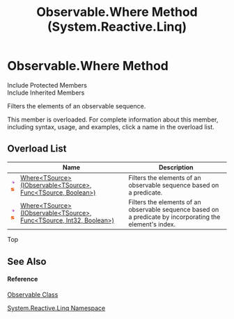 ﻿---
title: Observable.Where Method  (System.Reactive.Linq)
TOCTitle: Where Method
ms:assetid: Overload:System.Reactive.Linq.Observable.Where
ms:mtpsurl: https://msdn.microsoft.com/en-us/library/system.reactive.linq.observable.where(v=VS.103)
ms:contentKeyID: 36069839
ms.date: 06/28/2011
mtps_version: v=VS.103
f1_keywords:
- System.Reactive.Linq.Observable.Where
- System.Reactive.Linq.Observable.Where``1
dev_langs:
- CSharp
- JScript
- VB
- FSharp
---

# Observable.Where Method

Include Protected Members  
Include Inherited Members  

Filters the elements of an observable sequence.

This member is overloaded. For complete information about this member, including syntax, usage, and examples, click a name in the overload list.

## Overload List

<table>
<thead>
<tr class="header">
<th> </th>
<th>Name</th>
<th>Description</th>
</tr>
</thead>
<tbody>
<tr class="odd">
<td><img src="images\Hh303103.pubmethod(en-us,VS.103).gif" title="Public method" alt="Public method" /><img src="images\Hh244319.static(en-us,VS.103).gif" title="Static member" alt="Static member" /></td>
<td><a href="https://msdn.microsoft.com/en-us/library/m:system.reactive.linq.observable.where%60%601(system.iobservable%7b%60%600%7d%2csystem.func%7b%60%600%2csystem.boolean%7d)(v=VS.103)">Where&lt;TSource&gt;(IObservable&lt;TSource&gt;, Func&lt;TSource, Boolean&gt;)</a></td>
<td>Filters the elements of an observable sequence based on a predicate.</td>
</tr>
<tr class="even">
<td><img src="images\Hh303103.pubmethod(en-us,VS.103).gif" title="Public method" alt="Public method" /><img src="images\Hh244319.static(en-us,VS.103).gif" title="Static member" alt="Static member" /></td>
<td><a href="https://msdn.microsoft.com/en-us/library/m:system.reactive.linq.observable.where%60%601(system.iobservable%7b%60%600%7d%2csystem.func%7b%60%600%2csystem.int32%2csystem.boolean%7d)(v=VS.103)">Where&lt;TSource&gt;(IObservable&lt;TSource&gt;, Func&lt;TSource, Int32, Boolean&gt;)</a></td>
<td>Filters the elements of an observable sequence based on a predicate by incorporating the element's index.</td>
</tr>
</tbody>
</table>

Top

## See Also

#### Reference

[Observable Class](hh244252\(v=vs.103\).md)

[System.Reactive.Linq Namespace](hh211929\(v=vs.103\).md)

